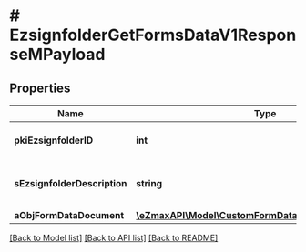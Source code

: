 # # EzsignfolderGetFormsDataV1ResponseMPayload

## Properties

Name | Type | Description | Notes
------------ | ------------- | ------------- | -------------
**pkiEzsignfolderID** | **int** | The unique ID of the Ezsignfolder |
**sEzsignfolderDescription** | **string** | The description of the Ezsignfolder |
**aObjFormDataDocument** | [**\eZmaxAPI\Model\CustomFormDataDocumentResponse[]**](CustomFormDataDocumentResponse.md) |  |

[[Back to Model list]](../../README.md#models) [[Back to API list]](../../README.md#endpoints) [[Back to README]](../../README.md)
